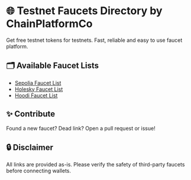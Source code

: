 # 🌐 Testnet Faucets Directory by ChainPlatformCo
Get free testnet tokens for testnets. Fast, reliable and easy to use faucet platform.
## 🗂️ Available Faucet Lists

- [Sepolia Faucet List](./sepolia.md)
- [Holesky Faucet List](./holesky.md)
- [Hoodi Faucet List](./hoodi.md)

## ✨ Contribute

Found a new faucet? Dead link? Open a pull request or issue!

## 🔒 Disclaimer

All links are provided as-is. Please verify the safety of third-party faucets before connecting wallets.

